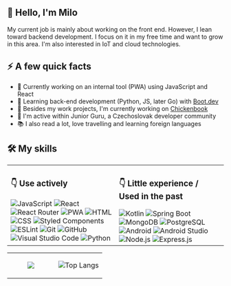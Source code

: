 ## 👋 Hello, I'm Milo
My current job is mainly about working on the front end. However, I lean toward backend development. I focus on it in my free time and want to grow in this area. I'm also interested in IoT and cloud technologies.

## ⚡ A few quick facts
- 🔭 Currently working on an internal tool (PWA) using JavaScript and React
- 🌱 Learning back-end development (Python, JS, later Go) with [Boot.dev](https://www.boot.dev/)
- 🐣 Besides my work projects, I'm currently working on [Chickenbook](https://github.com/milojezek/chickenbook)
- 💬 I'm active within Junior Guru, a Czechoslovak developer community
- 📚 I also read a lot, love travelling and learning foreign languages

## 🛠️ My skills
<table><tr><td valign="top" width="50%">

### <div align="left">👇 Use actively</div>
<div align="left">  
<img src="https://img.shields.io/badge/JavaScript-F7DF1E.svg?style=for-the-badge&logo=JavaScript&logoColor=black" alt="JavaScript">
<img src="https://img.shields.io/badge/React-61DAFB.svg?style=for-the-badge&logo=React&logoColor=black" alt="React">
<img src="https://img.shields.io/badge/React%20Router-CA4245.svg?style=for-the-badge&logo=React-Router&logoColor=white" alt="React Router">
<img src="https://img.shields.io/badge/PWA-5A0FC8.svg?style=for-the-badge&logo=PWA&logoColor=white" alt="PWA">
<img src="https://img.shields.io/badge/HTML5-E34F26.svg?style=for-the-badge&logo=HTML5&logoColor=white" alt="HTML">
<img src="https://img.shields.io/badge/CSS3-1572B6.svg?style=for-the-badge&logo=CSS3&logoColor=white" alt="CSS">
<img src="https://img.shields.io/badge/styledcomponents-DB7093.svg?style=for-the-badge&logo=styled-components&logoColor=white" alt="Styled Components">
<img src="https://img.shields.io/badge/ESLint-4B32C3.svg?style=for-the-badge&logo=ESLint&logoColor=white" alt="ESLint">
<img src="https://img.shields.io/badge/Git-F05032.svg?style=for-the-badge&logo=Git&logoColor=white" alt="Git">
<img src="https://img.shields.io/badge/GitHub-181717.svg?style=for-the-badge&logo=GitHub&logoColor=white" alt="GitHub">
<img src="https://img.shields.io/badge/Visual%20Studio%20Code-007ACC.svg?style=for-the-badge&logo=Visual-Studio-Code&logoColor=white" alt="Visual Studio Code">
<img src="https://img.shields.io/badge/Python-3776AB.svg?style=for-the-badge&logo=Python&logoColor=white" alt="Python">
</div>

</td><td valign="top" width="50%">

### <div align="left">👇 Little experience / Used in the past</div>
<div align="left">  
<img src="https://img.shields.io/badge/Kotlin-7F52FF.svg?style=for-the-badge&logo=Kotlin&logoColor=white" alt="Kotlin">
<img src="https://img.shields.io/badge/Spring%20Boot-6DB33F.svg?style=for-the-badge&logo=Spring-Boot&logoColor=white" alt="Spring Boot">
<img src="https://img.shields.io/badge/MongoDB-47A248.svg?style=for-the-badge&logo=MongoDB&logoColor=white" alt="MongoDB">
<img src="https://img.shields.io/badge/PostgreSQL-4169E1.svg?style=for-the-badge&logo=PostgreSQL&logoColor=white" alt="PostgreSQL">
<img src="https://img.shields.io/badge/Android-34A853.svg?style=for-the-badge&logo=Android&logoColor=white" alt="Android">
<img src="https://img.shields.io/badge/Android%20Studio-3DDC84.svg?style=for-the-badge&logo=Android-Studio&logoColor=white" alt="Android Studio">
<img src="https://img.shields.io/badge/Node.js-339933.svg?style=for-the-badge&logo=nodedotjs&logoColor=white" alt="Node.js">
<img src="https://img.shields.io/badge/Express-000000.svg?style=for-the-badge&logo=Express&logoColor=white" alt="Express.js">
</div>

</td></tr></table>  



<!--
<div width="100%">
  
</div>
<table><tr><td valign="center" width="50%">
  <img src="https://media1.giphy.com/media/dbtDDSvWErdf2/giphy.gif?cid=ecf05e478cslzqr789liqpjm7k9jzvf2o988ejzlpw8w715u&ep=v1_gifs_search&rid=giphy.gif&ct=g" />
</td><td valign="center" width="50%">
<div width="100%">
  
  ![Top Langs](https://github-readme-stats.vercel.app/api/top-langs/?username=milojezek&layout=compact)
  
</div>
</td></tr></table>

-->



<table align="center"><tr><td valign="center" width="50%">
<div align="center"> 
  <img src="https://media1.giphy.com/media/dbtDDSvWErdf2/giphy.gif?cid=ecf05e478cslzqr789liqpjm7k9jzvf2o988ejzlpw8w715u&ep=v1_gifs_search&rid=giphy.gif&ct=g" />
</div>
</td><td valign="center" width="50%">
<div align="center">  
  
  ![Top Langs](https://github-readme-stats.vercel.app/api/top-langs/?username=milojezek&layout=compact)
</div>
</td></tr></table>  



